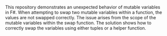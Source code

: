 This repository demonstrates an unexpected behavior of mutable variables in F#.  When attempting to swap two mutable variables within a function, the values are not swapped correctly. The issue arises from the scope of the mutable variables within the swap function.  The solution shows how to correctly swap the variables using either tuples or a helper function.